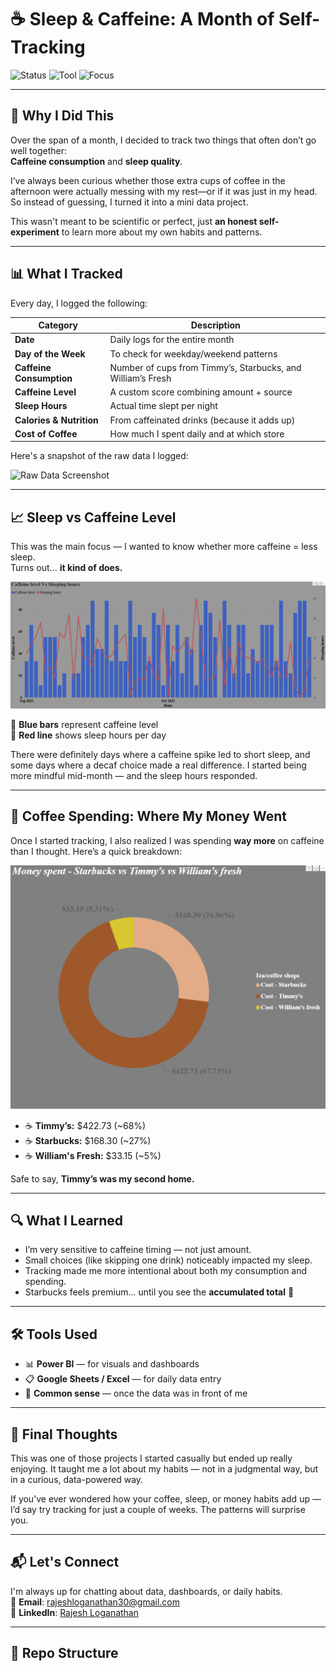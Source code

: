 # ☕ Sleep & Caffeine: A Month of Self-Tracking

![Status](https://img.shields.io/badge/project-personal-blue)
![Tool](https://img.shields.io/badge/tool-PowerBI-yellow)
![Focus](https://img.shields.io/badge/focus-Self%20Awareness-green)

---

## 🧠 Why I Did This

Over the span of a month, I decided to track two things that often don’t go well together:  
**Caffeine consumption** and **sleep quality**.

I’ve always been curious whether those extra cups of coffee in the afternoon were actually messing with my rest—or if it was just in my head. So instead of guessing, I turned it into a mini data project.  

This wasn't meant to be scientific or perfect, just **an honest self-experiment** to learn more about my own habits and patterns.

---

## 📊 What I Tracked

Every day, I logged the following:

| Category | Description |
|----------|-------------|
| **Date** | Daily logs for the entire month |
| **Day of the Week** | To check for weekday/weekend patterns |
| **Caffeine Consumption** | Number of cups from Timmy’s, Starbucks, and William’s Fresh |
| **Caffeine Level** | A custom score combining amount + source |
| **Sleep Hours** | Actual time slept per night |
| **Calories & Nutrition** | From caffeinated drinks (because it adds up) |
| **Cost of Coffee** | How much I spent daily and at which store |

Here's a snapshot of the raw data I logged:

![Raw Data Screenshot](images/f3f5f643-d2d1-42a4-8940-8bd21863e1dd.png)

---

## 📈 Sleep vs Caffeine Level

This was the main focus — I wanted to know whether more caffeine = less sleep.  
Turns out... **it kind of does.**

![Caffeine vs Sleep](SleepVSCaffeine.png)

🔹 **Blue bars** represent caffeine level  
🔴 **Red line** shows sleep hours per day

There were definitely days where a caffeine spike led to short sleep, and some days where a decaf choice made a real difference. I started being more mindful mid-month — and the sleep hours responded.

---

## 💸 Coffee Spending: Where My Money Went

Once I started tracking, I also realized I was spending **way more** on caffeine than I thought. Here’s a quick breakdown:

![Coffee Shop Spending](Expense.png)

- ☕ **Timmy’s:** $422.73 (~68%)  
- ☕ **Starbucks:** $168.30 (~27%)  
- ☕ **William's Fresh:** $33.15 (~5%)  

Safe to say, **Timmy’s was my second home.**

---

## 🔍 What I Learned

- I’m very sensitive to caffeine timing — not just amount.
- Small choices (like skipping one drink) noticeably impacted my sleep.
- Tracking made me more intentional about both my consumption and spending.
- Starbucks feels premium... until you see the **accumulated total** 🤯

---

## 🛠 Tools Used

- 📊 **Power BI** — for visuals and dashboards  
- 📋 **Google Sheets / Excel** — for daily data entry  
- 🧠 **Common sense** — once the data was in front of me  

---

## 💭 Final Thoughts

This was one of those projects I started casually but ended up really enjoying. It taught me a lot about my habits — not in a judgmental way, but in a curious, data-powered way.

If you’ve ever wondered how your coffee, sleep, or money habits add up — I’d say try tracking for just a couple of weeks. The patterns will surprise you.

---
## 📬 Let's Connect

I'm always up for chatting about data, dashboards, or daily habits.  
📧 **Email**: rajeshloganathan30@gmail.com  
🔗 **LinkedIn**: [Rajesh Loganathan](https://www.linkedin.com/in/loganathan-rajesh/)

---

## 📂 Repo Structure
